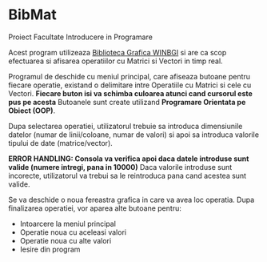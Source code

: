 # BibMat
Proiect Facultate Introducere in Programare

Acest program utilizeaza [Biblioteca Grafica WINBGI](https://programarecurabdare.ro/2018/11/24/instalarea-bibliotecii-grafice-winbgim/) si are ca scop efectuarea si afisarea operatiilor cu Matrici si Vectori in timp real.

Programul de deschide cu meniul principal, care afiseaza butoane pentru fiecare operatie, existand o delimitare intre Operatiile cu Matrici si cele cu Vectori.
**Fiecare buton isi va schimba culoarea atunci cand cursorul este pus pe acesta**
Butoanele sunt create utilizand **Programare Orientata pe Obiect (OOP)**.

Dupa selectarea operatiei, utilizatorul trebuie sa introduca dimensiunile datelor (numar de linii/coloane, numar de valori) si apoi sa introduca valorile tipului de date (matrice/vector).

**ERROR HANDLING: Consola va verifica apoi daca datele introduse sunt valide (numere intregi, pana in 10000)**
Daca valorile introduse sunt incorecte, utilizatorul va trebui sa le reintroduca pana cand acestea sunt valide.

Se va deschide o noua fereastra grafica in care va avea loc operatia. Dupa finalizarea operatiei, vor aparea alte butoane pentru:
- Intoarcere la meniul principal
- Operatie noua cu aceleasi valori
- Operatie noua cu alte valori
- Iesire din program


